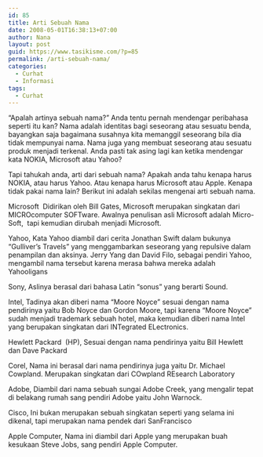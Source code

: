 ```yaml
---
id: 85
title: Arti Sebuah Nama
date: 2008-05-01T16:38:13+07:00
author: Nana
layout: post
guid: https://www.tasikisme.com/?p=85
permalink: /arti-sebuah-nama/
categories:
  - Curhat
  - Informasi
tags:
  - Curhat
---
```

“Apalah artinya sebuah nama?” Anda tentu pernah mendengar peribahasa seperti itu kan? Nama adalah identitas bagi seseorang atau sesuatu benda,  bayangkan saja bagaimana susahnya kita memanggil seseorang bila dia tidak mempunyai nama. Nama juga yang membuat seseorang atau sesuatu produk menjadi terkenal. Anda pasti tak asing lagi kan ketika mendengar kata NOKIA, Microsoft atau Yahoo?

Tapi tahukah anda, arti dari sebuah nama? Apakah anda tahu kenapa harus NOKIA, atau harus Yahoo. Atau kenapa harus Microsoft atau Apple. Kenapa tidak pakai nama lain? Berikut ini adalah sekilas mengenai arti sebuah nama.

Microsoft  Didirikan oleh Bill Gates, Microsoft merupakan singkatan dari MICROcomputer SOFTware. Awalnya penulisan asli Microsoft adalah Micro-Soft,  tapi kemudian dirubah menjadi Microsoft.

Yahoo, Kata Yahoo diambil dari cerita Jonathan Swift dalam bukunya “Gulliver’s Travels” yang menggambarkan seseorang yang repulsive dalam penampilan dan aksinya. Jerry Yang dan David Filo, sebagai pendiri Yahoo,  
mengambil nama tersebut karena merasa bahwa mereka adalah Yahooligans

Sony, Aslinya berasal dari bahasa Latin “sonus” yang berarti Sound.

Intel, Tadinya akan diberi nama “Moore Noyce” sesuai dengan nama pendirinya yaitu Bob Noyce dan Gordon Moore, tapi karena “Moore Noyce” sudah menjadi trademark sebuah hotel, maka kemudian diberi nama Intel yang berupakan singkatan dari INTegrated ELectronics.

Hewlett Packard  (HP), Sesuai dengan nama pendirinya yaitu Bill Hewlett dan Dave Packard

Corel, Nama ini berasal dari nama pendirinya juga yaitu Dr. Michael Cowpland. Merupakan singkatan dari COwpland REsearch Laboratory

Adobe, Diambil dari nama sebuah sungai Adobe Creek, yang mengalir tepat di belakang rumah sang pendiri Adobe yaitu John Warnock.

Cisco, Ini bukan merupakan sebuah singkatan seperti yang selama ini dikenal, tapi merupakan nama pendek dari SanFrancisco

Apple Computer, Nama ini diambil dari Apple yang merupakan buah kesukaan Steve Jobs, sang pendiri Apple Computer.